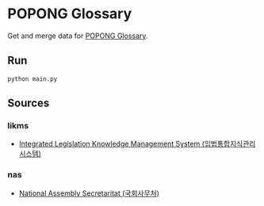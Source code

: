 # POPONG Glossary

Get and merge data for [POPONG Glossary](http://popong.com/glossary).

## Run

    python main.py

## Sources

### likms
- [Integrated Legislation Knowledge Management System (입법통합지식관리시스템)](http://likms.assembly.go.kr/)

### nas
- [National Assembly Secretaritat (국회사무처)](http://http://nas.na.go.kr/)
